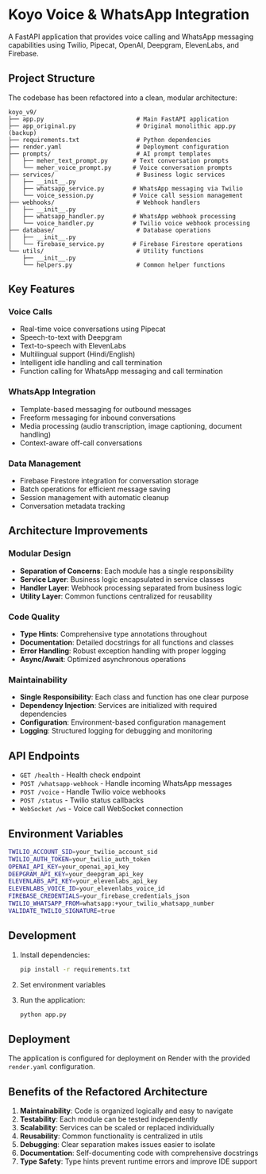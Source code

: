 # Koyo Voice & WhatsApp Integration

A FastAPI application that provides voice calling and WhatsApp messaging capabilities using Twilio, Pipecat, OpenAI, Deepgram, ElevenLabs, and Firebase.

## Project Structure

The codebase has been refactored into a clean, modular architecture:

```
koyo_v9/
├── app.py                          # Main FastAPI application
├── app_original.py                 # Original monolithic app.py (backup)
├── requirements.txt                # Python dependencies
├── render.yaml                     # Deployment configuration
├── prompts/                        # AI prompt templates
│   ├── meher_text_prompt.py       # Text conversation prompts
│   └── meher_voice_prompt.py      # Voice conversation prompts
├── services/                       # Business logic services
│   ├── __init__.py
│   ├── whatsapp_service.py        # WhatsApp messaging via Twilio
│   └── voice_session.py           # Voice call session management
├── webhooks/                       # Webhook handlers
│   ├── __init__.py
│   ├── whatsapp_handler.py        # WhatsApp webhook processing
│   └── voice_handler.py           # Twilio voice webhook processing
├── database/                       # Database operations
│   ├── __init__.py
│   └── firebase_service.py        # Firebase Firestore operations
└── utils/                          # Utility functions
    ├── __init__.py
    └── helpers.py                  # Common helper functions
```

## Key Features

### Voice Calls
- Real-time voice conversations using Pipecat
- Speech-to-text with Deepgram
- Text-to-speech with ElevenLabs
- Multilingual support (Hindi/English)
- Intelligent idle handling and call termination
- Function calling for WhatsApp messaging and call termination

### WhatsApp Integration
- Template-based messaging for outbound messages
- Freeform messaging for inbound conversations
- Media processing (audio transcription, image captioning, document handling)
- Context-aware off-call conversations

### Data Management
- Firebase Firestore integration for conversation storage
- Batch operations for efficient message saving
- Session management with automatic cleanup
- Conversation metadata tracking

## Architecture Improvements

### Modular Design
- **Separation of Concerns**: Each module has a single responsibility
- **Service Layer**: Business logic encapsulated in service classes
- **Handler Layer**: Webhook processing separated from business logic
- **Utility Layer**: Common functions centralized for reusability

### Code Quality
- **Type Hints**: Comprehensive type annotations throughout
- **Documentation**: Detailed docstrings for all functions and classes
- **Error Handling**: Robust exception handling with proper logging
- **Async/Await**: Optimized asynchronous operations

### Maintainability
- **Single Responsibility**: Each class and function has one clear purpose
- **Dependency Injection**: Services are initialized with required dependencies
- **Configuration**: Environment-based configuration management
- **Logging**: Structured logging for debugging and monitoring

## API Endpoints

- `GET /health` - Health check endpoint
- `POST /whatsapp-webhook` - Handle incoming WhatsApp messages
- `POST /voice` - Handle Twilio voice webhooks
- `POST /status` - Twilio status callbacks
- `WebSocket /ws` - Voice call WebSocket connection

## Environment Variables

```bash
TWILIO_ACCOUNT_SID=your_twilio_account_sid
TWILIO_AUTH_TOKEN=your_twilio_auth_token
OPENAI_API_KEY=your_openai_api_key
DEEPGRAM_API_KEY=your_deepgram_api_key
ELEVENLABS_API_KEY=your_elevenlabs_api_key
ELEVENLABS_VOICE_ID=your_elevenlabs_voice_id
FIREBASE_CREDENTIALS=your_firebase_credentials_json
TWILIO_WHATSAPP_FROM=whatsapp:+your_twilio_whatsapp_number
VALIDATE_TWILIO_SIGNATURE=true
```

## Development

1. Install dependencies:
   ```bash
   pip install -r requirements.txt
   ```

2. Set environment variables

3. Run the application:
   ```bash
   python app.py
   ```

## Deployment

The application is configured for deployment on Render with the provided `render.yaml` configuration.

## Benefits of the Refactored Architecture

1. **Maintainability**: Code is organized logically and easy to navigate
2. **Testability**: Each module can be tested independently
3. **Scalability**: Services can be scaled or replaced individually
4. **Reusability**: Common functionality is centralized in utils
5. **Debugging**: Clear separation makes issues easier to isolate
6. **Documentation**: Self-documenting code with comprehensive docstrings
7. **Type Safety**: Type hints prevent runtime errors and improve IDE support
